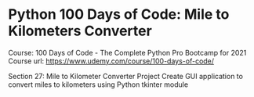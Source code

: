 # Python 100 Days of Code: Mile to Kilometers Converter

Course: 100 Days of Code - The Complete Python Pro Bootcamp for 2021
Course url: https://www.udemy.com/course/100-days-of-code/

Section 27: Mile to Kilometer Converter Project
Create GUI application to convert miles to kilometers using Python tkinter module

